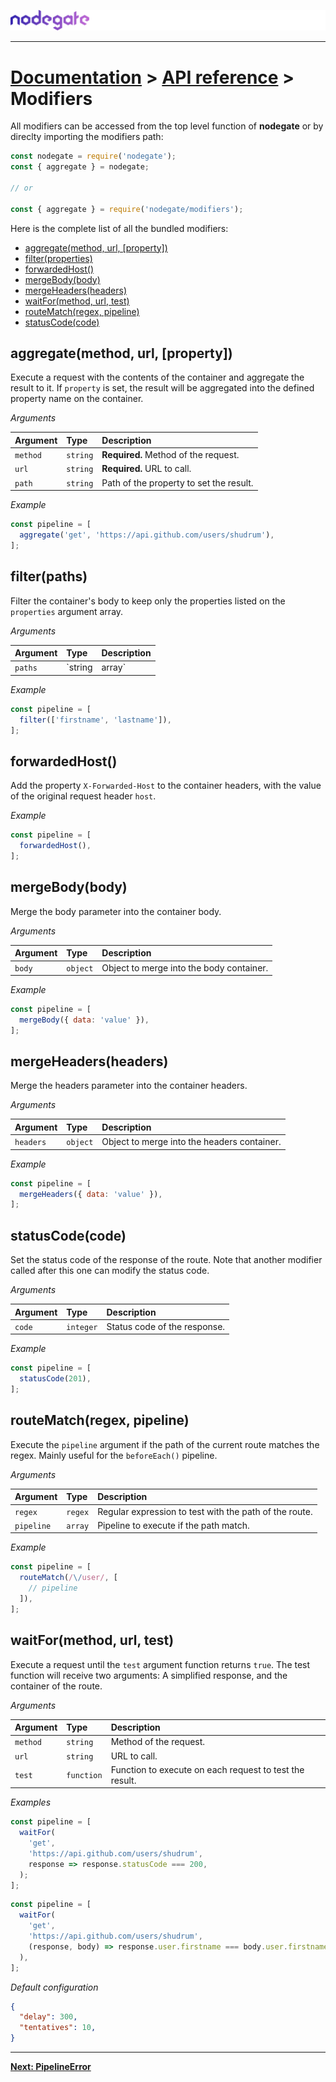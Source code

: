 ![nodegate](../images/logo-documentation.png)

---

# [Documentation](README.md) > [API reference](api-reference.md) > Modifiers

All modifiers can be accessed from the top level function of **nodegate** or by direclty importing the
modifiers path:

```js
const nodegate = require('nodegate');
const { aggregate } = nodegate;

// or

const { aggregate } = require('nodegate/modifiers');
```

Here is the complete list of all the bundled modifiers:

 - [aggregate(method, url, [property])](#aggregatemethod-url-property)
 - [filter(properties)](#filterproperties)
 - [forwardedHost()](#forwardedhost)
 - [mergeBody(body)](#mergebodybody)
 - [mergeHeaders(headers)](#mergeheadersheaders)
 - [waitFor(method, url, test)](#waitformethod-url-test)
 - [routeMatch(regex, pipeline)](#routematchregex-pipeline)
 - [statusCode(code)](#statuscodecode)

## aggregate(method, url, [property])

Execute a request with the contents of the container and aggregate the result to it. If `property` is
set, the result will be aggregated into the defined property name on the container.

_Arguments_

| Argument | Type     | Description                                 |
| :------- | :------- | :------------------------------------------ |
| `method` | `string` | **Required.** Method of the request.        |
| `url`    | `string` | **Required.** URL to call.                  |
| `path`   | `string` | Path of the property to set the result.     |

_Example_

```js
const pipeline = [
  aggregate('get', 'https://api.github.com/users/shudrum'),
];
```

## filter(paths)

Filter the container's body to keep only the properties listed on the `properties` argument array.

_Arguments_

| Argument | Type           | Description                                        |
| :------- | :------------- | :------------------------------------------------- |
| `paths`  | `string|array` | **Required.** Paths or path to filter on the body. |

_Example_

```js
const pipeline = [
  filter(['firstname', 'lastname']),
];
```

## forwardedHost()

Add the property `X-Forwarded-Host` to the container headers, with the value of the original request
header `host`.

_Example_

```js
const pipeline = [
  forwardedHost(),
];
```

## mergeBody(body)

Merge the body parameter into the container body.

_Arguments_

| Argument | Type     | Description                              |
| :------- | :------- | :--------------------------------------- |
| `body`   | `object` | Object to merge into the body container. |

_Example_

```js
const pipeline = [
  mergeBody({ data: 'value' }),
];
```

## mergeHeaders(headers)

Merge the headers parameter into the container headers.

_Arguments_

| Argument    | Type     | Description                                 |
| :---------- | :------- | :------------------------------------------ |
| `headers`   | `object` | Object to merge into the headers container. |

_Example_

```js
const pipeline = [
  mergeHeaders({ data: 'value' }),
];
```

## statusCode(code)

Set the status code of the response of the route. Note that another modifier called after this one
can modify the status code.

_Arguments_

| Argument | Type      | Description                  |
| :------- | :-------- | :--------------------------- |
| `code`   | `integer` | Status code of the response. |

_Example_

```js
const pipeline = [
  statusCode(201),
];
```

## routeMatch(regex, pipeline)

Execute the `pipeline` argument if the path of the current route matches the regex.
Mainly useful for the `beforeEach()` pipeline.

_Arguments_

| Argument   | Type    | Description                                            |
| :--------- | :------ | :----------------------------------------------------- |
| `regex`    | `regex` | Regular expression to test with the path of the route. |
| `pipeline` | `array` | Pipeline to execute if the path match.                 |

_Example_

```js
const pipeline = [
  routeMatch(/\/user/, [
    // pipeline
  ]),
];
```

## waitFor(method, url, test)

Execute a request until the `test` argument function returns `true`. The test function will receive
two arguments: A simplified response, and the container of the route.

_Arguments_

| Argument   | Type       | Description                                             |
| :--------- | :--------- | :------------------------------------------------------ |
| `method`   | `string`   | Method of the request.                                  |
| `url`      | `string`   | URL to call.                                            |
| `test`     | `function` | Function to execute on each request to test the result. |

_Examples_

```js
const pipeline = [
  waitFor(
    'get',
    'https://api.github.com/users/shudrum',
    response => response.statusCode === 200,
  );
];
```

```js
const pipeline = [
  waitFor(
    'get',
    'https://api.github.com/users/shudrum',
    (response, body) => response.user.firstname === body.user.firstname,
  ),
];
```

_Default configuration_

```json
{
  "delay": 300,
  "tentatives": 10,
}
```

---

**[Next: PipelineError](api-reference-pipelineerror.md)**
